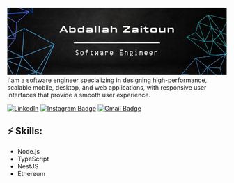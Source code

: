 ![Header image](https://github.com/abdallah3z22/abdallah3z22/blob/main/Assets/WhatsApp%20Image%202025-09-15%20at%2016.06.52_2acadcdc.jpg) <!-- You can create your own header images using Canva, it has a lot of templates. If you do, use the following link https://www.canva.com/join/celeriac-tread-jellyfish --> I'am a software engineer specializing in designing high-performance, scalable mobile, desktop, and web applications, with responsive user interfaces that provide a smooth user experience. 

[![LinkedIn](https://img.shields.io/badge/-LinkedIn-0077B5?style=flat-square&logo=linkedin&logoColor=white&label=)](https://www.linkedin.com/in/abdallah-zaitoun-133754348?utm_source=share&utm_campaign=share_via&utm_content=profile&utm_medium=android_app) 
[![Instagram Badge](https://img.shields.io/badge/-Instagram-e4405f?style=flat-square&logo=Instagram&logoColor=white&link=https://www.instagram.com/alghayib_3z22?igsh=ZWg1Ym8xazFxem52)](https://www.instagram.com/alghayib_3z22?igsh=ZWg1Ym8xazFxem52) 
[![Gmail Badge](https://img.shields.io/badge/-Gmail-d14836?style=flat-square&logo=Gmail&logoColor=white)](mailto:abdallahzaytoon42@gmail.com) 
## ⚡ Skills: 
- Node.js
- TypeScript
- NestJS
- Ethereum
